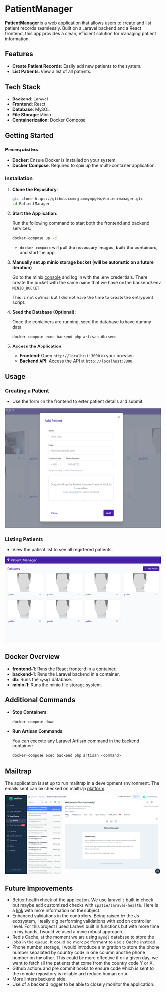 # PatientManager

**PatientManager** is a web application that allows users to create and list patient records seamlessly. Built on a Laravel backend and a React frontend, this app provides a clean, efficient solution for managing patient information.

## Features

- **Create Patient Records**: Easily add new patients to the system.
- **List Patients**: View a list of all patients.

## Tech Stack

- **Backend**: Laravel
- **Frontend**: React
- **Database**: MySQL
- **File Storage**: Minio
- **Containerization**: Docker Compose

## Getting Started

### Prerequisites

- **Docker**: Ensure Docker is installed on your system.
- **Docker Compose**: Required to spin up the multi-container application.

### Installation

1. **Clone the Repository**:

   ```bash
   git clone https://github.com/@tommympg00/PatientManager.git
   cd PatientManager
   ```

2. **Start the Application**:

   Run the following command to start both the frontend and backend services:

   ```bash
   docker-compose up -d
   ```

   - `docker-compose` will pull the necessary images, build the containers, and start the app.

3. **Manually set up minio storage bucket (will be automatic on a future iteration)**

   Go to the minio [console](http://localhost:9090) and log in with the .env credentials. There create the bucket with the same name that we have on the backend/.env `MINIO_BUCKET`.

   This is not optimal but I did not have the time to create the entrypoint script.

4. **Seed the Database (Optional)**:

   Once the containers are running, seed the database to have dummy data

   ```bash
   docker-compose exec backend php artisan db:seed
   ```

5. **Access the Application**:

   - **Frontend**: Open `http://localhost:3000` in your browser.
   - **Backend API**: Access the API at `http://localhost:8000`.

## Usage

### Creating a Patient

- Use the form on the frontend to enter patient details and submit.

![alt text](/readme-assets/patient-form.png)

### Listing Patients

- View the patient list to see all registered patients.

![alt text](/readme-assets/patients.png)

## Docker Overview

- **frontend-1**: Runs the React frontend in a container.
- **backend-1**: Runs the Laravel backend in a container.
- **db**: Runs the `mysql` database.
- **minio-1**: Runs the minio file storage system.

## Additional Commands

- **Stop Containers**:

  ```bash
  docker-compose down
  ```

- **Run Artisan Commands**:

  You can execute any Laravel Artisan command in the backend container:

  ```bash
  docker-compose exec backend php artisan <command>
  ```

## Mailtrap

The application is set up to run mailtrap in a development environment. The emails sent can be checked on mailtrap [platform](https://mailtrap.io):

![alt text](/readme-assets/mailtrap.png)

## Future Improvements

- Better health check of the application. We use laravel's built in check but maybe add customized checks with `spatie/laravel-health`. Here is a [link](https://medium.com/@stdejan/health-check-in-laravel-11-6adb143b67c6) with more information on the subject.
- Enhanced validations in the controllers. Being raised by the Js ecosystem, I really dig performing validations with zod on controller level. For this project I used Laravel built in functions but with more time in my hands, I would've used a more robust approach.
- Redis Cache, at the moment we are using `mysql` database to store the jobs in the queue. It could be more performant to use a Cache instead.
- Phone number storage, I would introduce a migration to store the phone number separated by country code in one column and the phone number on the other. This could be more effective if on a given day, we want to fetch all the patients that come from the country code Y or X.
- Github actions and pre commit hooks to ensure code which is sent to the remote repository is reliable and reduce human error.
- More linters backend side.
- Use of a backend logger to be able to closely monitor the application.
